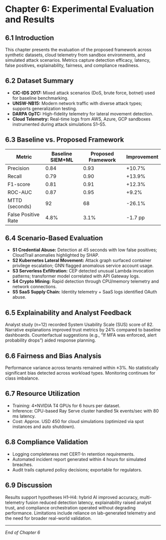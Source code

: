 # Chapter 6: Experimental Evaluation and Results

## 6.1 Introduction
This chapter presents the evaluation of the proposed framework across synthetic datasets, cloud telemetry from sandbox environments, and simulated attack scenarios. Metrics capture detection efficacy, latency, false positives, explainability, fairness, and compliance readiness.

## 6.2 Dataset Summary
- **CIC-IDS 2017:** Mixed attack scenarios (DoS, brute force, botnet) used for baseline benchmarking.
- **UNSW-NB15:** Modern network traffic with diverse attack types; supports generalization testing.
- **DARPA OpTC:** High-fidelity telemetry for lateral movement detection.
- **Cloud Telemetry:** Real-time logs from AWS, Azure, GCP sandboxes instrumented during attack simulations S1–S5.

## 6.3 Baseline vs. Proposed Framework
| Metric | Baseline SIEM+ML | Proposed Framework | Improvement |
| --- | --- | --- | --- |
| Precision | 0.84 | 0.93 | +10.7% |
| Recall | 0.79 | 0.90 | +13.9% |
| F1-score | 0.81 | 0.91 | +12.3% |
| ROC-AUC | 0.87 | 0.95 | +9.2% |
| MTTD (seconds) | 92 | 68 | -26.1% |
| False Positive Rate | 4.8% | 3.1% | -1.7 pp |

## 6.4 Scenario-Based Evaluation
- **S1 Credential Abuse:** Detection at 45 seconds with low false positives; CloudTrail anomalies highlighted by SHAP.
- **S2 Kubernetes Lateral Movement:** Attack graph surfaced container privilege escalation; GNN flagged anomalous service account usage.
- **S3 Serverless Exfiltration:** CEP detected unusual Lambda invocation patterns; transformer model correlated with API Gateway logs.
- **S4 Crypto Mining:** Rapid detection through CPU/memory telemetry and network connections.
- **S5 SaaS Supply Chain:** Identity telemetry + SaaS logs identified OAuth abuse.

## 6.5 Explainability and Analyst Feedback
Analyst study (n=12) recorded System Usability Scale (SUS) score of 82. Narrative explanations improved trust metrics by 24% compared to baseline dashboards. Counterfactual suggestions (e.g., “If MFA was enforced, alert probability drops”) aided response planning.

## 6.6 Fairness and Bias Analysis
Performance variance across tenants remained within ±3%. No statistically significant bias detected across workload types. Monitoring continues for class imbalance.

## 6.7 Resource Utilization
- Training: 4×NVIDIA T4 GPUs for 6 hours per dataset.
- Inference: CPU-based Ray Serve cluster handled 5k events/sec with 80 ms latency.
- Cost: Approx. USD 450 for cloud simulations (optimized via spot instances and auto shutdown).

## 6.8 Compliance Validation
- Logging completeness met CERT-In retention requirements.
- Automated incident report generated within 4 hours for simulated breaches.
- Audit trails captured policy decisions; exportable for regulators.

## 6.9 Discussion
Results support hypotheses H1–H4: hybrid AI improved accuracy, multi-telemetry fusion reduced detection latency, explainability raised analyst trust, and compliance orchestration operated without degrading performance. Limitations include reliance on lab-generated telemetry and the need for broader real-world validation.

---
*End of Chapter 6*
